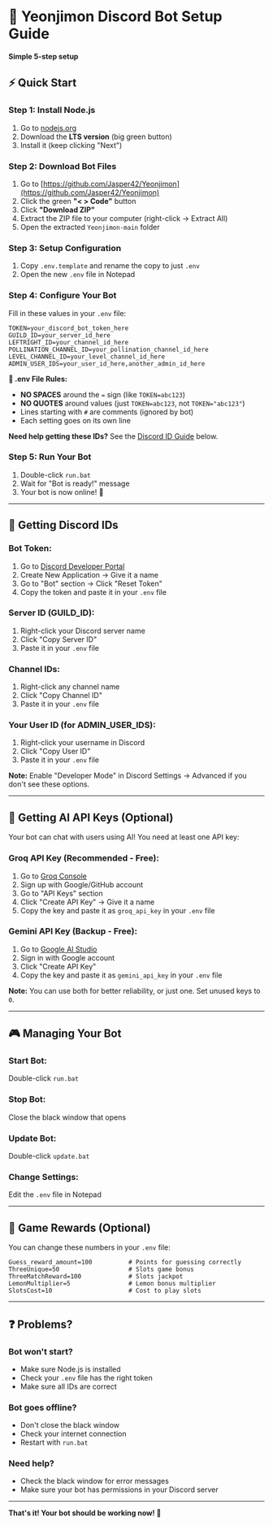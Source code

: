 # 🤖 Yeonjimon Discord Bot Setup Guide

**Simple 5-step setup**

## ⚡ Quick Start

### Step 1: Install Node.js
1. Go to [nodejs.org](https://nodejs.org/)
2. Download the **LTS version** (big green button)
3. Install it (keep clicking "Next")

### Step 2: Download Bot Files
1. Go to [https://github.com/Jasper42/Yeonjimon](https://github.com/Jasper42/Yeonjimon)
2. Click the green **"< > Code"** button
3. Click **"Download ZIP"**
4. Extract the ZIP file to your computer (right-click → Extract All)
5. Open the extracted `Yeonjimon-main` folder

### Step 3: Setup Configuration
1. Copy `.env.template` and rename the copy to just `.env`
2. Open the new `.env` file in Notepad

### Step 4: Configure Your Bot
Fill in these values in your `.env` file:

```
TOKEN=your_discord_bot_token_here
GUILD_ID=your_server_id_here
LEFTRIGHT_ID=your_channel_id_here
POLLINATION_CHANNEL_ID=your_pollination_channel_id_here
LEVEL_CHANNEL_ID=your_level_channel_id_here
ADMIN_USER_IDS=your_user_id_here,another_admin_id_here
```

**📝 .env File Rules:**
- **NO SPACES** around the `=` sign (like `TOKEN=abc123`)
- **NO QUOTES** around values (just `TOKEN=abc123`, not `TOKEN="abc123"`)
- Lines starting with `#` are comments (ignored by bot)
- Each setting goes on its own line

**Need help getting these IDs?** See the [Discord ID Guide](#getting-discord-ids) below.

### Step 5: Run Your Bot
1. Double-click `run.bat`
2. Wait for "Bot is ready!" message
3. Your bot is now online! 🎉

---

## 🔧 Getting Discord IDs

### Bot Token:
1. Go to [Discord Developer Portal](https://discord.com/developers/applications)
2. Create New Application → Give it a name
3. Go to "Bot" section → Click "Reset Token"
4. Copy the token and paste it in your `.env` file

### Server ID (GUILD_ID):
1. Right-click your Discord server name
2. Click "Copy Server ID"
3. Paste it in your `.env` file

### Channel IDs:
1. Right-click any channel name
2. Click "Copy Channel ID"
3. Paste it in your `.env` file

### Your User ID (for ADMIN_USER_IDS):
1. Right-click your username in Discord
2. Click "Copy User ID"
3. Paste it in your `.env` file

**Note:** Enable "Developer Mode" in Discord Settings → Advanced if you don't see these options.

---

## 🤖 Getting AI API Keys (Optional)

Your bot can chat with users using AI! You need at least one API key:

### Groq API Key (Recommended - Free):
1. Go to [Groq Console](https://console.groq.com/)
2. Sign up with Google/GitHub account
3. Go to "API Keys" section
4. Click "Create API Key" → Give it a name
5. Copy the key and paste it as `groq_api_key` in your `.env` file

### Gemini API Key (Backup - Free):
1. Go to [Google AI Studio](https://aistudio.google.com/app/apikey)
2. Sign in with Google account
3. Click "Create API Key"
4. Copy the key and paste it as `gemini_api_key` in your `.env` file

**Note:** You can use both for better reliability, or just one. Set unused keys to `0`.

---

## 🎮 Managing Your Bot

### Start Bot:
Double-click `run.bat`

### Stop Bot:
Close the black window that opens

### Update Bot:
Double-click `update.bat`

### Change Settings:
Edit the `.env` file in Notepad

---

## 🎯 Game Rewards (Optional)

You can change these numbers in your `.env` file:

```
Guess_reward_amount=100          # Points for guessing correctly
ThreeUnique=50                   # Slots game bonus
ThreeMatchReward=100             # Slots jackpot
LemonMultiplier=5                # Lemon bonus multiplier
SlotsCost=10                     # Cost to play slots
```

---

## ❓ Problems?

### Bot won't start?
- Make sure Node.js is installed
- Check your `.env` file has the right token
- Make sure all IDs are correct

### Bot goes offline?
- Don't close the black window
- Check your internet connection
- Restart with `run.bat`

### Need help?
- Check the black window for error messages
- Make sure your bot has permissions in your Discord server

---

**That's it! Your bot should be working now! 🚀**



